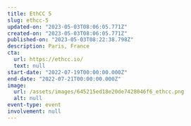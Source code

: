```yaml
---
title: EthCC 5
slug: ethcc-5
updated-on: "2023-05-03T08:06:05.771Z"
created-on: "2023-05-03T08:06:05.771Z"
published-on: "2023-05-03T08:22:38.798Z"
description: Paris, France
cta:
  url: https://ethcc.io/
  text: null
start-date: "2022-07-19T00:00:00.000Z"
end-date: "2022-07-21T00:00:00.000Z"
image:
  url: /assets/images/645215ed18e20de7428046f6_ethcc.png
  alt: null
event-type: event
involvement: null
---
```


